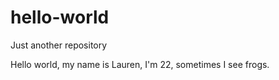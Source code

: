 # hello-world
Just another repository

Hello world, my name is Lauren, I'm 22, sometimes I see frogs.
